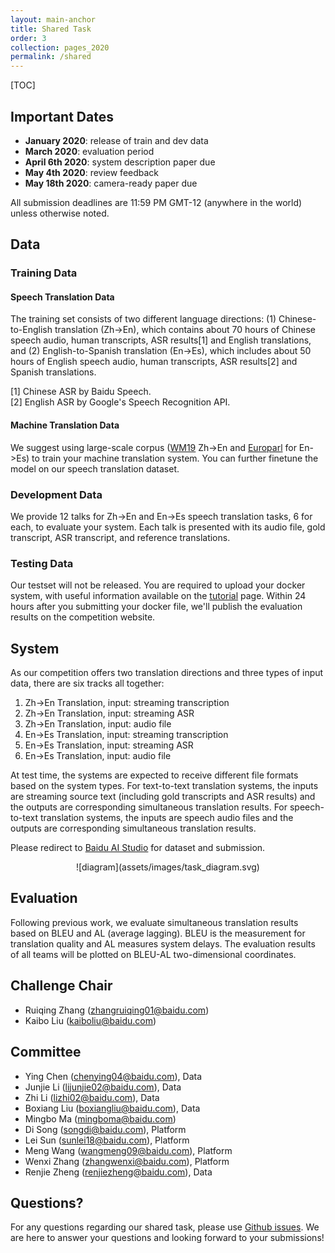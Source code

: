 ```yaml
---
layout: main-anchor
title: Shared Task
order: 3
collection: pages_2020
permalink: /shared
---
```


[TOC]


## Important Dates
- **January 2020**: release of train and dev data
- **March 2020**: evaluation period
- **April 6th 2020**: system description paper due
- **May 4th 2020**: review feedback
- **May 18th 2020**: camera-ready paper due

All submission deadlines are 11:59 PM GMT-12 (anywhere in the world) unless otherwise noted.



## Data
### Training Data
#### Speech Translation Data
The training set consists of two different language directions: (1) Chinese-to-English translation (Zh->En), which contains about 70 hours of Chinese speech audio, human transcripts, ASR results[1] and English translations, and (2) English-to-Spanish translation (En->Es), which includes about 50 hours of English speech audio, human transcripts, ASR results[2] and Spanish translations. 

[1] Chinese ASR by Baidu Speech.  
[2] English ASR  by Google's Speech Recognition API.

#### Machine Translation Data
We suggest using large-scale corpus ([WM19](http://www.statmt.org/wmt19/translation-task.html) Zh->En and [Europarl](http://www.statmt.org/europarl) for En->Es) to train your machine translation system. You can further finetune the model on our speech translation dataset.

### Development Data 
We provide 12 talks for Zh->En and En->Es speech translation tasks, 6 for each, to evaluate your system. Each talk is presented with its audio file, gold transcript, ASR transcript, and reference translations. 

### Testing Data
Our testset will not be released. You are required to upload your docker system, with useful information available on the [tutorial](https://autosimtrans.github.io/shared) page. Within 24 hours after you submitting your docker file, we'll publish the evaluation results on the competition website.


## System
As our competition offers two translation directions and three types of input data, there are six tracks all together:

1. Zh->En Translation, input: streaming transcription
2. Zh->En Translation, input: streaming ASR
3. Zh->En Translation, input: audio file
4. En->Es Translation, input: streaming transcription
5. En->Es Translation, input: streaming ASR
6. En->Es Translation, input: audio file

At test time, the systems are expected to receive different file formats based on the system types. For text-to-text translation systems, the inputs are streaming source text (including gold transcripts and ASR results) and the outputs are corresponding simultaneous translation results. For speech-to-text translation systems, the inputs are speech audio files and the outputs are corresponding simultaneous translation results.



Please redirect to [Baidu AI Studio](https://aistudio.baidu.com/aistudio/competition/detail/18?lang=en) for dataset and submission.

<center>
![diagram](assets/images/task_diagram.svg)
</center>

## Evaluation

Following previous work, we evaluate simultaneous translation results based on BLEU and AL (average lagging). BLEU is the measurement for translation quality and AL measures system delays. The evaluation results of all teams will be plotted on BLEU-AL two-dimensional coordinates. 


## Challenge Chair
- Ruiqing Zhang (zhangruiqing01@baidu.com)
- Kaibo Liu (kaiboliu@baidu.com)

## Committee
- Ying Chen (chenying04@baidu.com), Data
- Junjie Li (lijunjie02@baidu.com), Data
- Zhi Li (lizhi02@baidu.com), Data
- Boxiang Liu (boxiangliu@baidu.com), Data
- Mingbo Ma (mingboma@baidu.com)
- Di Song (songdi@baidu.com), Platform
- Lei Sun (sunlei18@baidu.com), Platform
- Meng Wang (wangmeng09@baidu.com), Platform
- Wenxi Zhang (zhangwenxi@baidu.com), Platform
- Renjie Zheng (renjiezheng@baidu.com), Data

## Questions?
For any questions regarding our shared task, please use [Github issues](https://github.com/autosimtrans/AutoSimTrans-Shared-Task-2020/issues). We are here to answer your questions and looking forward to your submissions!
